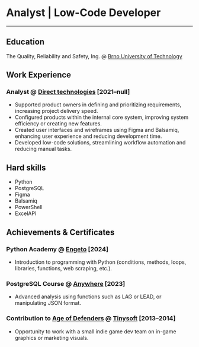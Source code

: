 # Analyst | Low-Code Developer
---
## Education
The Quality, Reliability and Safety, Ing. @ [Brno University of Technology](https://www.vut.cz/en/)

## Work Experience
### Analyst @ [Direct technologies](https://www.direct-technologies.cz/) [2021–⁠null]
- Supported product owners in defining and prioritizing requirements, increasing project delivery speed.
- Configured products within the internal core system, improving system efficiency or creating new features.
- Created user interfaces and wireframes using Figma and Balsamiq, enhancing user experience and reducing development time.
- Developed low-code solutions, streamlining workflow automation and reducing manual tasks.

## Hard skills
- Python
- PostgreSQL
- Figma
- Balsamiq
- PowerShell
- ExcelAPI

## Achievements & Certificates
### Python Academy @ [Engeto](https://engeto.cz/) [2024]
- Introduction to programming with Python (conditions, methods, loops, libraries, functions, web scraping, etc.).

### PostgreSQL Course @ [Anywhere](https://education.anywhere.cz/) [2023]
- Advanced analysis using functions such as LAG or LEAD, or manipulating JSON format.

### Contribution to [Age of Defenders](https://apps.apple.com/us/app/age-of-defenders-multiplayer-tower-defense-and/id960361437) @ [Tinysoft](https://www.tinysoft.sk/en/home-english/) [2013–2014]
- Opportunity to work with a small indie game dev team on in-game graphics or marketing visuals.
